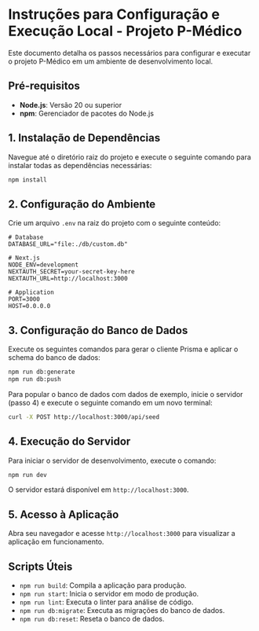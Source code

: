 # Instruções para Configuração e Execução Local - Projeto P-Médico

Este documento detalha os passos necessários para configurar e executar o projeto P-Médico em um ambiente de desenvolvimento local.

## Pré-requisitos

- **Node.js**: Versão 20 ou superior
- **npm**: Gerenciador de pacotes do Node.js

## 1. Instalação de Dependências

Navegue até o diretório raiz do projeto e execute o seguinte comando para instalar todas as dependências necessárias:

```bash
npm install
```

## 2. Configuração do Ambiente

Crie um arquivo `.env` na raiz do projeto com o seguinte conteúdo:

```env
# Database
DATABASE_URL="file:./db/custom.db"

# Next.js
NODE_ENV=development
NEXTAUTH_SECRET=your-secret-key-here
NEXTAUTH_URL=http://localhost:3000

# Application
PORT=3000
HOST=0.0.0.0
```

## 3. Configuração do Banco de Dados

Execute os seguintes comandos para gerar o cliente Prisma e aplicar o schema do banco de dados:

```bash
npm run db:generate
npm run db:push
```

Para popular o banco de dados com dados de exemplo, inicie o servidor (passo 4) e execute o seguinte comando em um novo terminal:

```bash
curl -X POST http://localhost:3000/api/seed
```

## 4. Execução do Servidor

Para iniciar o servidor de desenvolvimento, execute o comando:

```bash
npm run dev
```

O servidor estará disponível em `http://localhost:3000`.

## 5. Acesso à Aplicação

Abra seu navegador e acesse `http://localhost:3000` para visualizar a aplicação em funcionamento.

## Scripts Úteis

- `npm run build`: Compila a aplicação para produção.
- `npm run start`: Inicia o servidor em modo de produção.
- `npm run lint`: Executa o linter para análise de código.
- `npm run db:migrate`: Executa as migrações do banco de dados.
- `npm run db:reset`: Reseta o banco de dados.

